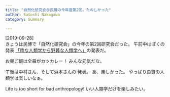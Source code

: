 ```yaml
---
title: "自然化研究会＠民博の今年度第2回。たのしかった"
author: Satoshi Nakagawa
category: Summary

---
```


[2019-09-28]  
 きょうは民博で「自然化研究会」の今年の第2回研究会だった。
午前中はぼくの発表
[「粋な人類学から野暮な人類学へ」](http://www.merapano.net/~satoshi/anthrop/works/paper-2/signs.html)の発表だ。

 お昼ご飯は全員がカツカレー！
みんな元気だな。

 午後は中村さん、そして浜本さんの
発表。
あ、楽しかった。
やっぱり良質の人類学は楽しいなぁ。

 Life is too short for bad anthropology!
いい人類学だけを楽しみたい。


